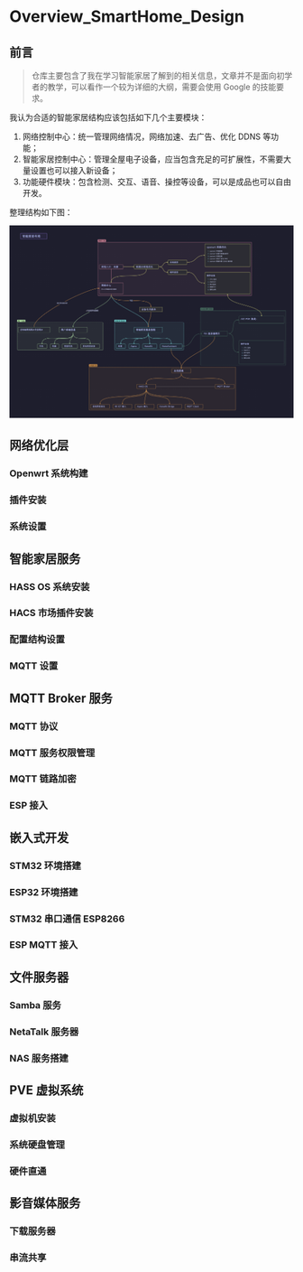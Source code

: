 # Overview_SmartHome_Design

## 前言

> 仓库主要包含了我在学习智能家居了解到的相关信息，文章并不是面向初学者的教学，可以看作一个较为详细的大纲，需要会使用 Google 的技能要求。

我认为合适的智能家居结构应该包括如下几个主要模块：

1. 网络控制中心：统一管理网络情况，网络加速、去广告、优化 DDNS 等功能；
2. 智能家居控制中心：管理全屋电子设备，应当包含充足的可扩展性，不需要大量设置也可以接入新设备；
3. 功能硬件模块：包含检测、交互、语音、操控等设备，可以是成品也可以自由开发。

整理结构如下图：

![overview](./PIC/overview.png)

## 网络优化层

### Openwrt 系统构建

### 插件安装

### 系统设置

## 智能家居服务

### HASS OS 系统安装

### HACS 市场插件安装

### 配置结构设置

### MQTT 设置

## MQTT Broker 服务

### MQTT 协议

### MQTT 服务权限管理

### MQTT 链路加密

### ESP 接入

## 嵌入式开发

### STM32 环境搭建

### ESP32 环境搭建

### STM32 串口通信 ESP8266

### ESP MQTT 接入

## 文件服务器

### Samba 服务

### NetaTalk 服务器

### NAS 服务搭建

## PVE 虚拟系统

### 虚拟机安装

### 系统硬盘管理

### 硬件直通

## 影音媒体服务

### 下载服务器

### 串流共享
